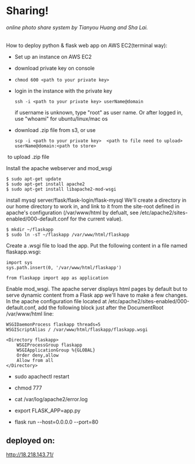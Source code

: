 # Sharing! 

###### online photo share system by Tianyou Huang and Sha Lai.

How to deploy python & flask web app on AWS EC2(terminal way):
- Set up an instance on AWS EC2
- download private key on console

- ``` chmod 600 <path to your private key> ``` 

- login in the instance with the private key
  ```
  ssh -i <path to your private key> userName@domain
  ```
  if username is unknown, type "root" as user name. Or after logged in, use "whoami" for ubuntu/linux/mac os
- download .zip file from s3, or use
  ```
  scp -i <path to your private key>  <path to file need to upload> userName@domain:<path to store>
  ```
  to upload .zip file
  
Install the apache webserver and mod_wsgi
```
$ sudo apt-get update
$ sudo apt-get install apache2
$ sudo apt-get install libapache2-mod-wsgi
```

install mysql server/flask/flask-login/flask-mysql
We'll create a directory in our home directory to work in, and link to it from the site-root defined in apache's configuration (/var/www/html by defualt, see /etc/apache2/sites-enabled/000-default.conf for the current value).
```
$ mkdir ~/flaskapp
$ sudo ln -sT ~/flaskapp /var/www/html/flaskapp
```
Create a .wsgi file to load the app.
Put the following content in a file named flaskapp.wsgi:
```
import sys
sys.path.insert(0, '/var/www/html/flaskapp')

from flaskapp import app as application
```
Enable mod_wsgi.
The apache server displays html pages by default but to serve dynamic content from a Flask app we'll have to make a few changes. In the apache configuration file located at /etc/apache2/sites-enabled/000-default.conf, add the following block just after the DocumentRoot /var/www/html line:
```
WSGIDaemonProcess flaskapp threads=5
WSGIScriptAlias / /var/www/html/flaskapp/flaskapp.wsgi

<Directory flaskapp>
    WSGIProcessGroup flaskapp
    WSGIApplicationGroup %{GLOBAL}
    Order deny,allow
    Allow from all
</Directory>
  ```
- sudo apachectl restart

- chmod 777 <absolute path to folder need to be public>
  
- cat /var/log/apache2/error.log

- export FLASK_APP=app.py
- flask run --host=0.0.0.0 --port=80



## deployed on:
http://18.218.143.71/


